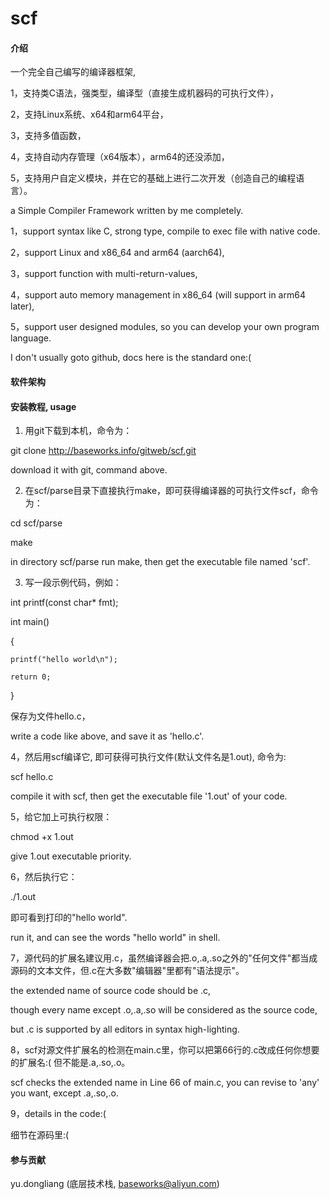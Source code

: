 # scf

#### 介绍
一个完全自己编写的编译器框架,

1，支持类C语法，强类型，编译型（直接生成机器码的可执行文件），

2，支持Linux系统、x64和arm64平台，

3，支持多值函数，

4，支持自动内存管理（x64版本），arm64的还没添加，

5，支持用户自定义模块，并在它的基础上进行二次开发（创造自己的编程语言）。

a Simple Compiler Framework written by me completely.

1，support syntax like C, strong type, compile to exec file with native code.

2，support Linux and x86_64 and arm64 (aarch64),

3，support function with multi-return-values,

4，support auto memory management in x86_64 (will support in arm64 later),

5，support user designed modules, so you can develop your own program language.

I don't usually goto github, docs here is the standard one:(

#### 软件架构

#### 安装教程, usage

1.  用git下载到本机，命令为：

git clone http://baseworks.info/gitweb/scf.git

download it with git, command above.

2.  在scf/parse目录下直接执行make，即可获得编译器的可执行文件scf，命令为：

cd scf/parse

make

in directory scf/parse run make, then get the executable file named 'scf'.

3.  写一段示例代码，例如：

int printf(const char* fmt);

int main()

{

    printf("hello world\n");

    return 0;


}

保存为文件hello.c，

write a code like above, and save it as 'hello.c'.

4，然后用scf编译它, 即可获得可执行文件(默认文件名是1.out), 命令为:

scf hello.c

compile it with scf, then get the executable file '1.out' of your code.

5，给它加上可执行权限：

chmod +x 1.out

give 1.out executable priority.

6，然后执行它：

./1.out

即可看到打印的"hello world".

run it, and can see the words "hello world" in shell.

7，源代码的扩展名建议用.c，虽然编译器会把.o,.a,.so之外的"任何文件"都当成源码的文本文件，但.c在大多数"编辑器"里都有"语法提示"。

the extended name of source code should be .c, 

though every name except .o,.a,.so will be considered as the source code,

but .c is supported by all editors in syntax high-lighting.

8，scf对源文件扩展名的检测在main.c里，你可以把第66行的.c改成任何你想要的扩展名:( 但不能是.a,.so,.o。

scf checks the extended name in Line 66 of main.c, you can revise to 'any' you want, except .a,.so,.o.

9，details in the code:(

细节在源码里:(

#### 参与贡献

yu.dongliang (底层技术栈,  baseworks@aliyun.com)
